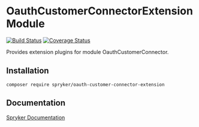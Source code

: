 # OauthCustomerConnectorExtension Module
[![Build Status](https://travis-ci.org/spryker/oauth-customer-connector-extension.svg)](https://travis-ci.org/spryker/oauth-customer-connector-extension)
[![Coverage Status](https://coveralls.io/repos/github/spryker/oauth-customer-connector-extension/badge.svg)](https://coveralls.io/github/spryker/oauth-customer-connector-extension)

Provides extension plugins for module OauthCustomerConnector.

## Installation

```
composer require spryker/oauth-customer-connector-extension
```

## Documentation

[Spryker Documentation](https://academy.spryker.com/developing_with_spryker/module_guide/modules.html)
